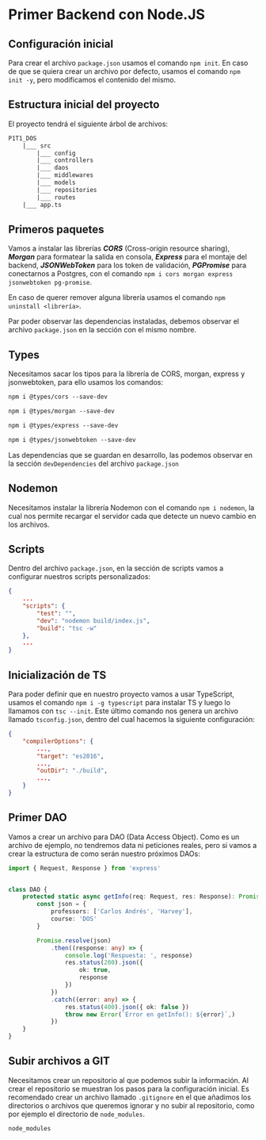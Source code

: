 # Primer Backend con Node.JS

## Configuración inicial

Para crear el archivo `package.json` usamos el comando `npm init`. En caso de que se quiera crear un archivo por defecto, usamos el comando `npm init -y`, pero modificamos el contenido del mismo.

## Estructura inicial del proyecto

El proyecto tendrá el siguiente árbol de archivos:

```txt
P1T1_DOS
    |___ src
        |___ config
        |___ controllers
        |___ daos
        |___ middlewares
        |___ models
        |___ repositories
        |___ routes
    |___ app.ts
```

## Primeros paquetes

Vamos a instalar las librerías ***CORS*** (Cross-origin resource sharing), ***Morgan*** para formatear la salida en consola, ***Express*** para el montaje del backend, ***JSONWebToken*** para los token de validación, ***PGPromise*** para conectarnos a Postgres, con el comando `npm i cors morgan express jsonwebtoken pg-promise`.

En caso de querer remover alguna librería usamos el comando `npm uninstall <librería>`.

Par poder observar las dependencias instaladas, debemos observar el archivo `package.json` en la sección con el mismo nombre.

## Types

Necesitamos sacar los tipos para la librería de CORS, morgan, express y jsonwebtoken, para ello usamos los comandos:

```txt
npm i @types/cors --save-dev
```

```txt
npm i @types/morgan --save-dev
```

```txt
npm i @types/express --save-dev
```

```txt
npm i @types/jsonwebtoken --save-dev
```

Las dependencias que se guardan en desarrollo, las podemos observar en la sección `devDependencies` del archivo `package.json`

## Nodemon

Necesitamos instalar la librería Nodemon con el comando `npm i nodemon`, la cual nos permite recargar el servidor cada que detecte un nuevo cambio en los archivos.

## Scripts

Dentro del archivo `package.json`, en la sección de scripts vamos a configurar nuestros scripts personalizados:

```json
{
    ...
    "scripts": {
        "test": "",
        "dev": "nodemon build/index.js",
        "build": "tsc -w"
    },
    ...
}
```

## Inicialización de TS

Para poder definir que en nuestro proyecto vamos a usar TypeScript, usamos el comando `npm i -g typescript` para instalar TS y luego lo llamamos con `tsc --init`. Este último comando nos genera un archivo llamado `tsconfig.json`, dentro del cual hacemos la siguiente configuración:

```json
{
    "compilerOptions": {
        ...,
        "target": "es2016",
        ...,
        "outDir": "./build",    
        ...,
    }
}
```

## Primer DAO

Vamos a crear un archivo para DAO (Data Access Object). Como es un archivo de ejemplo, no tendremos data ni peticiones reales, pero si vamos a crear la estructura de como serán nuestro próximos DAOs:

```ts
import { Request, Response } from 'express'


class DAO {
    protected static async getInfo(req: Request, res: Response): Promise<any> {
        const json = {
            professors: ['Carlos Andrés', 'Harvey'],
            course: 'DOS'
        }

        Promise.resolve(json)
            .then((response: any) => {
                console.log('Respuesta: ', response)
                res.status(200).json({
                    ok: true,
                    response
                })
            })
            .catch((error: any) => {
                res.status(400).json({ ok: false })
                throw new Error(`Error en getInfo(): ${error}`,)
            })
    }
}
```

## Subir archivos a GIT

Necesitamos crear un repositorio al que podemos subir la información. Al crear el repositorio se muestran los pasos para la configuración inicial. Es recomendado crear un archivo llamado `.gitignore` en el que añadimos los directorios o archivos que queremos ignorar y no subir al repositorio, como por ejemplo el directorio de `node_modules`.

```txt
node_modules
```
